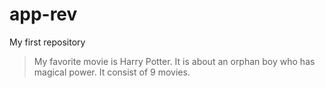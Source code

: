 # app-rev
My first repository
> My favorite movie is Harry Potter. It is about an orphan boy who has magical power. It consist of 9 movies.
